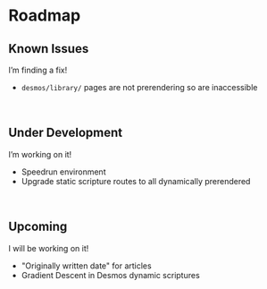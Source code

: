 # Roadmap
<!-- #SQUARK live!
| dest = info/roadmap
| capt = Development of *Integrity*
| index = info
| update = 2025 September 15
-->


## Known Issues

I’m finding a fix!

- `desmos/library/` pages are not prerendering so are inaccessible


<br>


## Under Development

I’m working on it!

- Speedrun environment
- Upgrade static scripture routes to all dynamically prerendered


<br>


## Upcoming

I will be working on it!

- "Originally written date" for articles
- Gradient Descent in Desmos dynamic scriptures

